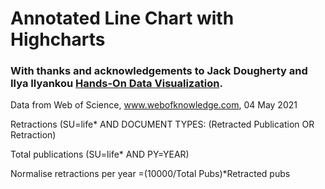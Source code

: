 # Annotated Line Chart with Highcharts
### With thanks and acknowledgements to Jack Dougherty and Ilya Ilyankou [Hands-On Data Visualization](https://handsondataviz.org).


Data from Web of Science, www.webofknowledge.com, 04 May 2021

Retractions (SU=life* AND DOCUMENT TYPES: (Retracted Publication OR Retraction) 

Total publications (SU=life* AND PY=YEAR)

Normalise retractions per year =(10000/Total Pubs)*Retracted pubs


